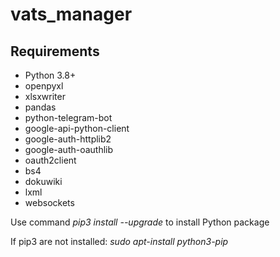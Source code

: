 # vats_manager

<h2>Requirements</h2>

- Python 3.8+
- openpyxl
- xlsxwriter
- pandas
- python-telegram-bot
- google-api-python-client 
- google-auth-httplib2 
- google-auth-oauthlib
- oauth2client
- bs4
- dokuwiki
- lxml
- websockets

Use command *pip3 install --upgrade* to install Python package

If pip3 are not installed: *sudo apt-install python3-pip*